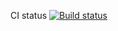 CI status [![Build status](https://ci.appveyor.com/api/projects/status/oc2l494hkyjy3few?svg=true)](https://ci.appveyor.com/project/LexinFrom02/api-ci)
